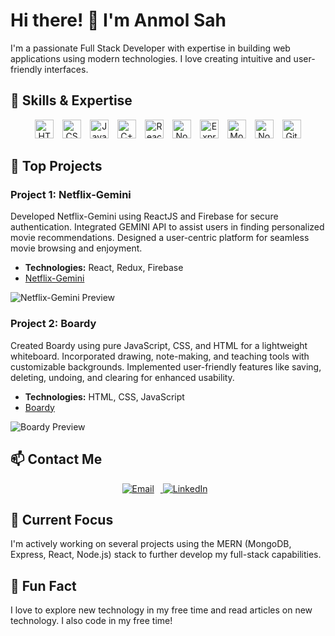 # Hi there! 👋 I'm Anmol Sah

I'm a passionate Full Stack Developer with expertise in building web applications using modern technologies. I love creating intuitive and user-friendly interfaces.

## 🔧 Skills & Expertise

<p align="center">
  <img src="https://img.shields.io/badge/HTML-%23E34F26.svg?&style=for-the-badge&logo=html5&logoColor=white" alt="HTML" style="margin-right: 10px; height: 30px;" />
  <img src="https://img.shields.io/badge/CSS-%231572B6.svg?&style=for-the-badge&logo=css3&logoColor=white" alt="CSS" style="margin-right: 10px; height: 30px;" />
  <img src="https://img.shields.io/badge/JavaScript-%23F7DF1E.svg?&style=for-the-badge&logo=javascript&logoColor=black" alt="JavaScript" style="margin-right: 10px; height: 30px;" />
  <img src="https://img.shields.io/badge/C++-%2300599C.svg?&style=for-the-badge&logo=cplusplus&logoColor=white" alt="C++" style="margin-right: 10px; height: 30px;" />
  <img src="https://img.shields.io/badge/React-%2361DAFB.svg?&style=for-the-badge&logo=react&logoColor=black" alt="ReactJS" style="margin-right: 10px; height: 30px;" />
  <img src="https://img.shields.io/badge/Node.js-%23339933.svg?&style=for-the-badge&logo=node.js&logoColor=white" alt="Node.js" style="margin-right: 10px; height: 30px;" />
  <img src="https://img.shields.io/badge/Express-%23000000.svg?&style=for-the-badge&logo=express&logoColor=white" alt="Express" style="margin-right: 10px; height: 30px;" />
  <img src="https://img.shields.io/badge/MongoDB-%2347A248.svg?&style=for-the-badge&logo=mongodb&logoColor=white" alt="MongoDB" style="margin-right: 10px; height: 30px;" />
  <img src="https://img.shields.io/badge/NoSQL-%23000000.svg?&style=for-the-badge&logo=nonoSQL&logoColor=white" alt="NoSQL" style="margin-right: 10px; height: 30px;" />
  <img src="https://img.shields.io/badge/GitHub-%23181717.svg?&style=for-the-badge&logo=github&logoColor=white" alt="GitHub" style="height: 30px;" />
</p>

## 🚀 Top Projects

### Project 1: Netflix-Gemini
Developed Netflix-Gemini using ReactJS and Firebase for secure authentication. Integrated GEMINI API to assist users in finding personalized movie recommendations. Designed a user-centric platform for seamless movie browsing and enjoyment.
- **Technologies:** React, Redux, Firebase
- [Netflix-Gemini](https://netflix-gemini.vercel.app/browse)

![Netflix-Gemini Preview](https://github.com/anmolsah/anmolsah/assets/113588714/c7219a7f-438c-4dd0-a8fd-829cc4bbd35b)


### Project 2: Boardy
Created Boardy using pure JavaScript, CSS, and HTML for a lightweight whiteboard. Incorporated drawing, note-making, and teaching tools with customizable backgrounds. Implemented user-friendly features like saving, deleting, undoing, and clearing for enhanced usability.
- **Technologies:** HTML, CSS, JavaScript
- [Boardy](https://anmolsah.github.io/Boardy/whiteboard.html)

![Boardy Preview](https://github.com/anmolsah/anmolsah/assets/113588714/e7a0df6d-50f6-4add-9d35-284f1897bcd6)


## 📫 Contact Me

<p align="center">
  <a href="mailto:annifind010@gmail.com">
    <img src="https://img.shields.io/badge/Email-%231DA1F2.svg?&style=for-the-badge&logo=gmail&logoColor=white" alt="Email" style="margin-right: 10px;" />
  </a>
  <a href="https://www.linkedin.com/in/anmol-sah-551083238/">
    <img src="https://img.shields.io/badge/LinkedIn-%230077B5.svg?&style=for-the-badge&logo=linkedin&logoColor=white" alt="LinkedIn" style="margin-right: 10px;" />
  </a>
</p>


## 🌱 Current Focus

I'm actively working on several projects using the MERN (MongoDB, Express, React, Node.js) stack to further develop my full-stack capabilities.

## 🎨 Fun Fact

I love to explore new technology in my free time and read articles on new technology. I also code in my free time!


<!--
**anmolsah/anmolsah** is a ✨ _special_ ✨ repository because its `README.md` (this file) appears on your GitHub profile.

Here are some ideas to get you started:

- 🔭 I’m currently working on ...
- 🌱 I’m currently learning ...
- 👯 I’m looking to collaborate on ...
- 🤔 I’m looking for help with ...
- 💬 Ask me about ...
- 📫 How to reach me: ...
- 😄 Pronouns: ...
- ⚡ Fun fact: ...
-->
